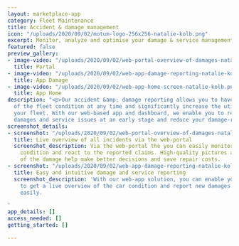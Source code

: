 ```yaml
---
layout: marketplace-app
category: Fleet Maintenance
title: Accident & damage management
icon: "/uploads/2020/09/02/motum-logo-256x256-natalie-kolb.png"
excerpt: Monitor, analyze and optimise your damage & service management with motum!
featured: false
preview_gallery:
- image-video: "/uploads/2020/09/02/web-portal-overview-of-damages-natalie-kolb.png"
  title: Portal
- image-video: "/uploads/2020/09/02/web-app-damage-reporting-natalie-kolb.png"
  title: App Damage
- image-video: "/uploads/2020/09/02/web-app-home-screen-natalie-kolb.png"
  title: App Home
description: "<p>Our accident &amp; damage reporting allows you to have a live overview
  of the fleet condition at any time and significantly increase the utilization of
  your fleet. With our web-based app and dashboard, we enable you to react to vehicle
  damages and service issues at an early stage and reduce your damage-related costs.</p>"
screenshot_details:
- screenshot: "/uploads/2020/09/02/web-portal-overview-of-damages-natalie-kolb.png"
  title: Live overview of all incidents via the web-portal
  screenshot_description: Via the web-portal the you can easily monitor the fleet
    condition and react to the reported claims. High-quality pictures and details
    of the damage help make better decisions and save repair costs.
- screenshot: "/uploads/2020/09/02/web-app-damage-reporting-natalie-kolb.png"
  title: Easy and intuitive damage and service reporting
  screenshot_description: 'With our web-app solution, you can enable your drivers
    to get a live overview of the car condition and report new damages & service requests
    easily.

'
app_details: []
access_needed: []
getting_started: []

---
```

